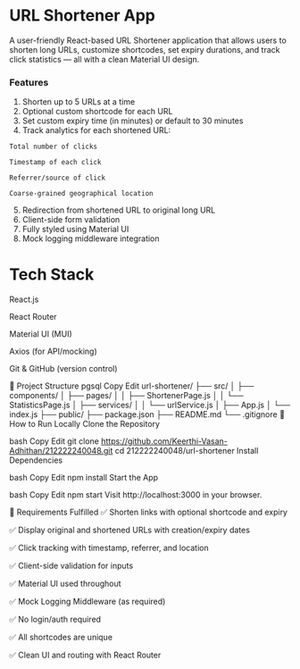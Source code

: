 # URL Shortener App
A user-friendly React-based URL Shortener application that allows users to shorten long URLs, customize shortcodes, set expiry durations, and track click statistics — all with a clean Material UI design.

### Features
1) Shorten up to 5 URLs at a time
2) Optional custom shortcode for each URL
3) Set custom expiry time (in minutes) or default to 30 minutes
4) Track analytics for each shortened URL:
```
Total number of clicks

Timestamp of each click

Referrer/source of click

Coarse-grained geographical location
```

5) Redirection from shortened URL to original long URL
6) Client-side form validation
7) Fully styled using Material UI
8) Mock logging middleware integration

# Tech Stack
React.js

React Router

Material UI (MUI)

Axios (for API/mocking)

Git & GitHub (version control)

📂 Project Structure
pgsql
Copy
Edit
url-shortener/
├── src/
│   ├── components/
│   ├── pages/
│   │   ├── ShortenerPage.js
│   │   └── StatisticsPage.js
│   ├── services/
│   │   └── urlService.js
│   ├── App.js
│   └── index.js
├── public/
├── package.json
├── README.md
└── .gitignore
🧪 How to Run Locally
Clone the Repository

bash
Copy
Edit
git clone https://github.com/Keerthi-Vasan-Adhithan/212222240048.git
cd 212222240048/url-shortener
Install Dependencies

bash
Copy
Edit
npm install
Start the App

bash
Copy
Edit
npm start
Visit http://localhost:3000 in your browser.

🧠 Requirements Fulfilled
✅ Shorten links with optional shortcode and expiry

✅ Display original and shortened URLs with creation/expiry dates

✅ Click tracking with timestamp, referrer, and location

✅ Client-side validation for inputs

✅ Material UI used throughout

✅ Mock Logging Middleware (as required)

✅ No login/auth required

✅ All shortcodes are unique

✅ Clean UI and routing with React Router
